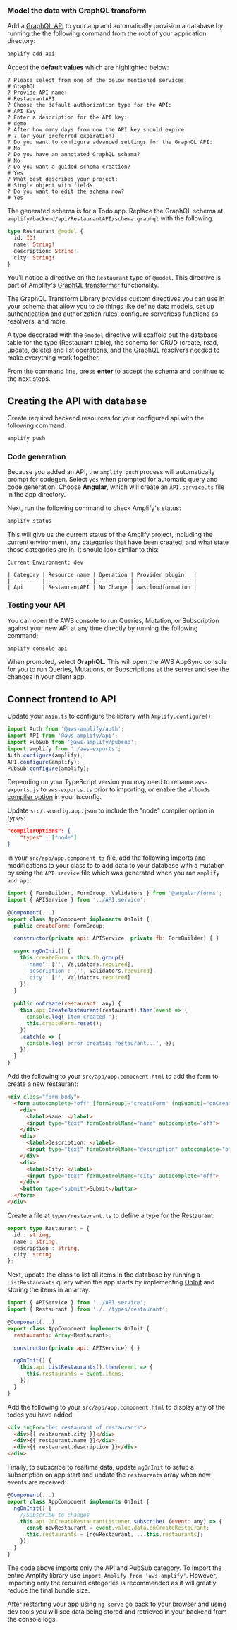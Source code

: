 ### Model the data with GraphQL transform

Add a [GraphQL API](https://docs.aws.amazon.com/appsync/latest/devguide/designing-a-graphql-api.html) to your app and automatically provision a database by running the the following command from the root of your application directory:

```bash
amplify add api
```

Accept the **default values** which are highlighted below:

```console
? Please select from one of the below mentioned services:
# GraphQL
? Provide API name:
# RestaurantAPI
? Choose the default authorization type for the API:
# API Key
? Enter a description for the API key:
# demo
? After how many days from now the API key should expire:
# 7 (or your preferred expiration)
? Do you want to configure advanced settings for the GraphQL API:
# No
? Do you have an annotated GraphQL schema? 
# No
? Do you want a guided schema creation? 
# Yes
? What best describes your project: 
# Single object with fields
? Do you want to edit the schema now? 
# Yes
```

The generated schema is for a Todo app. Replace the GraphQL schema at `amplify/backend/api/RestaurantAPI/schema.graphql` with the following:

```graphql
type Restaurant @model {
  id: ID!
  name: String!
  description: String!
  city: String!
}
```

 You'll notice a directive on the `Restaurant` type of `@model`. This directive is part of Amplify's [GraphQL transformer](~/cli/graphql-transformer/directives.md) functionality.

The GraphQL Transform Library provides custom directives you can use in your schema that allow you to do things like define data models, set up authentication and authorization rules, configure serverless functions as resolvers, and more.

A type decorated with the `@model` directive will scaffold out the database table for the type (Restaurant table), the schema for CRUD (create, read, update, delete) and list operations, and the GraphQL resolvers needed to make everything work together.

From the command line, press __enter__ to accept the schema and continue to the next steps.

## Creating the API with database

Create required backend resources for your configured api with the following command:

```bash
amplify push
```

### Code generation

Because you added an API, the `amplify push` process will automatically prompt for codegen. Select `yes` when prompted for automatic query and code generation. Choose **Angular**, which will create an `API.service.ts` file in the app directory.

Next, run the following command to check Amplify's status:

```bash
amplify status
```

This will give us the current status of the Amplify project, including the current environment, any categories that have been created, and what state those categories are in. It should look similar to this:

```console
Current Environment: dev

| Category | Resource name | Operation | Provider plugin   |
| -------- | ------------- | --------- | ----------------- |
| Api      | RestaurantAPI | No Change | awscloudformation |
```

### Testing your API

You can open the AWS console to run Queries, Mutation, or Subscription against your new API at any time directly by running the following command:

```bash
amplify console api
```

When prompted, select **GraphQL**. This will open the AWS AppSync console for you to run Queries, Mutations, or Subscriptions at the server and see the changes in your client app.

## Connect frontend to API

Update your `main.ts` to configure the library with `Amplify.configure()`:

```javascript
import Auth from '@aws-amplify/auth';
import API from '@aws-amplify/api';
import PubSub from '@aws-amplify/pubsub';
import amplify from './aws-exports';
Auth.configure(amplify);
API.configure(amplify);
PubSub.configure(amplify);
```

<amplify-callout>

Depending on your TypeScript version you may need to rename `aws-exports.js` to `aws-exports.ts` prior to importing, or enable the `allowJs` <a href="https://www.typescriptlang.org/docs/handbook/compiler-options.html" target="_blank">compiler option</a> in your tsconfig. 

</amplify-callout>

Update `src/tsconfig.app.json` to include the "node" compiler option in *types*:

```json
"compilerOptions": {
    "types" : ["node"]
}
```

In your `src/app/app.component.ts` file, add the following imports and modifications to your class to to add data to your database with a mutation by using the `API.service` file which was generated when you ran `amplify add api`:

```javascript
import { FormBuilder, FormGroup, Validators } from '@angular/forms';
import { APIService } from '../API.service';

@Component(...)
export class AppComponent implements OnInit {
  public createForm: FormGroup;

  constructor(private api: APIService, private fb: FormBuilder) { }

  async ngOnInit() {
    this.createForm = this.fb.group({
      'name': ['', Validators.required],
      'description': ['', Validators.required],
      'city': ['', Validators.required]
    });
  } 
  
  public onCreate(restaurant: any) {
    this.api.CreateRestaurant(restaurant).then(event => {
      console.log('item created!');
      this.createForm.reset();
    })
    .catch(e => {
      console.log('error creating restaurant...', e);
    });
  }
}
```

Add the following to your `src/app/app.component.html` to add the form to create a new restaurant:

```html
<div class="form-body">
  <form autocomplete="off" [formGroup]="createForm" (ngSubmit)="onCreate(createForm.value)">
    <div>
      <label>Name: </label>
      <input type="text" formControlName="name" autocomplete="off">
    </div>
    <div>
      <label>Description: </label>
      <input type="text" formControlName="description" autocomplete="off">
    </div>
    <div>
      <label>City: </label>
      <input type="text" formControlName="city" autocomplete="off">
    </div>
    <button type="submit">Submit</button>
  </form>
</div>
```

Create a file at `types/restaurant.ts` to define a type for the Restaurant:

```ts
export type Restaurant = {
  id : string,
  name : string,
  description : string,
  city: string
}; 
```

Next, update the class to list all items in the database by running a `ListRestaurants` query when the app starts by implementing [OnInit](https://angular.io/api/core/OnInit) and storing the items in an array:

```javascript
import { APIService } from '../API.service';
import { Restaurant } from './../types/restaurant';

@Component(...)
export class AppComponent implements OnInit {
  restaurants: Array<Restaurant>;

  constructor(private api: APIService) { }

  ngOnInit() {
    this.api.ListRestaurants().then(event => {
      this.restaurants = event.items;
    });
  }
}
```

Add the following to your `src/app/app.component.html` to display any of the todos you have added:

```html
<div *ngFor="let restaurant of restaurants">
  <div>{{ restaurant.city }}</div>
  <div>{{ restaurant.name }}</div>
  <div>{{ restaurant.description }}</div>
</div>
```

Finally, to subscribe to realtime data, update `ngOnInit` to setup a subscription on app start and update the `restaurants` array when new events are received:

```javascript
@Component(...)
export class AppComponent implements OnInit {
  ngOnInit() {
    //Subscribe to changes
    this.api.OnCreateRestaurantListener.subscribe( (event: any) => {
      const newRestaurant = event.value.data.onCreateRestaurant;
      this.restaurants = [newRestaurant, ...this.restaurants];
    });
  }
}
```

<amplify-callout>The code above imports only the API and PubSub category. To import the entire Amplify library use `import Amplify from 'aws-amplify'`. However, importing only the required categories is recommended as it will greatly reduce the final bundle size.
</amplify-callout>

After restarting your app using `ng serve` go back to your browser and using dev tools you will see data being stored and retrieved in your backend from the console logs. 
